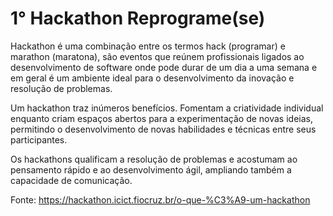 # 1° Hackathon Reprograme(se)

Hackathon é uma combinação entre os termos hack (programar) e marathon (maratona), são eventos que reúnem profissionais ligados ao desenvolvimento de software onde pode durar de um dia a uma semana e em geral é um ambiente ideal para o desenvolvimento da inovação e resolução de problemas.

Um hackathon traz inúmeros benefícios. Fomentam a criatividade individual enquanto criam espaços abertos para a experimentação de novas ideias, permitindo o desenvolvimento de novas habilidades e técnicas entre seus participantes.

Os hackathons qualificam a resolução de problemas e acostumam ao pensamento rápido e ao desenvolvimento ágil, ampliando também a capacidade de comunicação.

Fonte: https://hackathon.icict.fiocruz.br/o-que-%C3%A9-um-hackathon